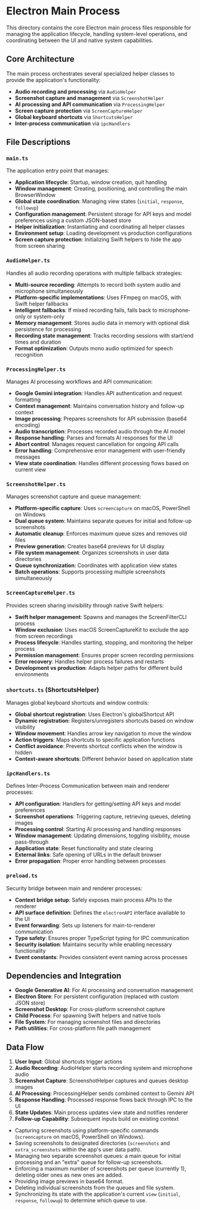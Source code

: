 # Electron Main Process

This directory contains the core Electron main process files responsible for managing the application lifecycle, handling system-level operations, and coordinating between the UI and native system capabilities.

## Core Architecture

The main process orchestrates several specialized helper classes to provide the application's functionality:

- **Audio recording and processing** via `AudioHelper`
- **Screenshot capture and management** via `ScreenshotHelper`
- **AI processing and API communication** via `ProcessingHelper`
- **Screen capture protection** via `ScreenCaptureHelper`
- **Global keyboard shortcuts** via `ShortcutsHelper`
- **Inter-process communication** via `ipcHandlers`

## File Descriptions

### `main.ts`

The application entry point that manages:

- **Application lifecycle**: Startup, window creation, quit handling
- **Window management**: Creating, positioning, and controlling the main BrowserWindow
- **Global state coordination**: Managing view states (`initial`, `response`, `followup`)
- **Configuration management**: Persistent storage for API keys and model preferences using a custom JSON-based store
- **Helper initialization**: Instantiating and coordinating all helper classes
- **Environment setup**: Loading development vs production configurations
- **Screen capture protection**: Initializing Swift helpers to hide the app from screen sharing

### `AudioHelper.ts`

Handles all audio recording operations with multiple fallback strategies:

- **Multi-source recording**: Attempts to record both system audio and microphone simultaneously
- **Platform-specific implementations**: Uses FFmpeg on macOS, with Swift helper fallbacks
- **Intelligent fallbacks**: If mixed recording fails, falls back to microphone-only or system-only
- **Memory management**: Stores audio data in memory with optional disk persistence for processing
- **Recording state management**: Tracks recording sessions with start/end times and duration
- **Format optimization**: Outputs mono audio optimized for speech recognition

### `ProcessingHelper.ts`

Manages AI processing workflows and API communication:

- **Google Gemini integration**: Handles API authentication and request formatting
- **Context management**: Maintains conversation history and follow-up context
- **Image processing**: Prepares screenshots for API submission (base64 encoding)
- **Audio transcription**: Processes recorded audio through the AI model
- **Response handling**: Parses and formats AI responses for the UI
- **Abort control**: Manages request cancellation for ongoing API calls
- **Error handling**: Comprehensive error management with user-friendly messages
- **View state coordination**: Handles different processing flows based on current view

### `ScreenshotHelper.ts`

Manages screenshot capture and queue management:

- **Platform-specific capture**: Uses `screencapture` on macOS, PowerShell on Windows
- **Dual queue system**: Maintains separate queues for initial and follow-up screenshots
- **Automatic cleanup**: Enforces maximum queue sizes and removes old files
- **Preview generation**: Creates base64 previews for UI display
- **File system management**: Organizes screenshots in user data directories
- **Queue synchronization**: Coordinates with application view states
- **Batch operations**: Supports processing multiple screenshots simultaneously

### `ScreenCaptureHelper.ts`

Provides screen sharing invisibility through native Swift helpers:

- **Swift helper management**: Spawns and manages the ScreenFilterCLI process
- **Window exclusion**: Uses macOS ScreenCaptureKit to exclude the app from screen recordings
- **Process lifecycle**: Handles starting, stopping, and monitoring the helper process
- **Permission management**: Ensures proper screen recording permissions
- **Error recovery**: Handles helper process failures and restarts
- **Development vs production**: Adapts helper paths for different build environments

### `shortcuts.ts` (ShortcutsHelper)

Manages global keyboard shortcuts and window controls:

- **Global shortcut registration**: Uses Electron's globalShortcut API
- **Dynamic registration**: Registers/unregisters shortcuts based on window visibility
- **Window movement**: Handles arrow key navigation to move the window
- **Action triggers**: Maps shortcuts to specific application functions
- **Conflict avoidance**: Prevents shortcut conflicts when the window is hidden
- **Context-aware shortcuts**: Different behavior based on application state

### `ipcHandlers.ts`

Defines Inter-Process Communication between main and renderer processes:

- **API configuration**: Handlers for getting/setting API keys and model preferences
- **Screenshot operations**: Triggering capture, retrieving queues, deleting images
- **Processing control**: Starting AI processing and handling responses
- **Window management**: Updating dimensions, toggling visibility, mouse pass-through
- **Application state**: Reset functionality and state clearing
- **External links**: Safe opening of URLs in the default browser
- **Error propagation**: Proper error handling between processes

### `preload.ts`

Security bridge between main and renderer processes:

- **Context bridge setup**: Safely exposes main process APIs to the renderer
- **API surface definition**: Defines the `electronAPI` interface available to the UI
- **Event forwarding**: Sets up listeners for main-to-renderer communication
- **Type safety**: Ensures proper TypeScript typing for IPC communication
- **Security isolation**: Maintains security while enabling necessary functionality
- **Event constants**: Provides consistent event naming across processes

## Dependencies and Integration

- **Google Generative AI**: For AI processing and conversation management
- **Electron Store**: For persistent configuration (replaced with custom JSON store)
- **Screenshot Desktop**: For cross-platform screenshot capture
- **Child Process**: For spawning Swift helpers and native tools
- **File System**: For managing screenshot files and directories
- **Path utilities**: For cross-platform file path management

## Data Flow

1. **User Input**: Global shortcuts trigger actions
2. **Audio Recording**: AudioHelper starts recording system and microphone audio
3. **Screenshot Capture**: ScreenshotHelper captures and queues desktop images
4. **AI Processing**: ProcessingHelper sends combined context to Gemini API
5. **Response Handling**: Processed response flows back through IPC to the UI
6. **State Updates**: Main process updates view state and notifies renderer
7. **Follow-up Capability**: Subsequent inputs build on existing context

- Capturing screenshots using platform-specific commands (`screencapture` on macOS, PowerShell on Windows).
- Saving screenshots to designated directories (`screenshots` and `extra_screenshots` within the app's user data path).
- Managing two separate screenshot queues: a main queue for initial processing and an "extra" queue for follow-up screenshots.
- Enforcing a maximum number of screenshots per queue (currently 1), deleting older ones as new ones are added.
- Providing image previews in base64 format.
- Deleting individual screenshots from the queues and file system.
- Synchronizing its state with the application's current `view` (`initial`, `response`, `followup`) to determine which queue to use.
